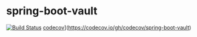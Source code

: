 # spring-boot-vault

[![Build Status](https://travis-ci.org/sheremeta/spring-boot-vault.svg?branch=master)](https://travis-ci.org/sheremeta/spring-boot-vault)
[codecov](https://codecov.io/gh/codecov/spring-boot-vault/branch/master/graph/badge.svg)](https://codecov.io/gh/codecov/spring-boot-vault)
